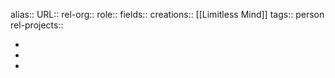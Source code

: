 alias::
URL::
rel-org::
role::
fields::
creations:: [[Limitless Mind]] 
tags:: person
rel-projects::


-
-
-